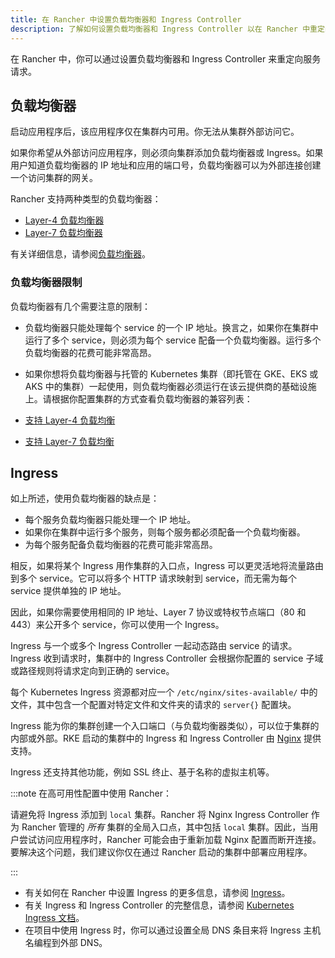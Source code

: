 ```yaml
---
title: 在 Rancher 中设置负载均衡器和 Ingress Controller
description: 了解如何设置负载均衡器和 Ingress Controller 以在 Rancher 中重定向服务请求，并了解负载均衡器的限制
---
```


在 Rancher 中，你可以通过设置负载均衡器和 Ingress Controller 来重定向服务请求。

## 负载均衡器

启动应用程序后，该应用程序仅在集群内可用。你无法从集群外部访问它。

如果你希望从外部访问应用程序，则必须向集群添加负载均衡器或 Ingress。如果用户知道负载均衡器的 IP 地址和应用的端口号，负载均衡器可以为外部连接创建一个访问集群的网关。

Rancher 支持两种类型的负载均衡器：

- [Layer-4 负载均衡器](../how-to-guides/new-user-guides/kubernetes-resources-setup/load-balancer-and-ingress-controller/layer-4-and-layer-7-load-balancing.md#四层负载均衡器)
- [Layer-7 负载均衡器](../how-to-guides/new-user-guides/kubernetes-resources-setup/load-balancer-and-ingress-controller/layer-4-and-layer-7-load-balancing.md#七层负载均衡器)

有关详细信息，请参阅[负载均衡器](../how-to-guides/new-user-guides/kubernetes-resources-setup/load-balancer-and-ingress-controller/layer-4-and-layer-7-load-balancing.md)。

### 负载均衡器限制

负载均衡器有几个需要注意的限制：

- 负载均衡器只能处理每个 service 的一个 IP 地址。换言之，如果你在集群中运行了多个 service，则必须为每个 service 配备一个负载均衡器。运行多个负载均衡器的花费可能非常高昂。

- 如果你想将负载均衡器与托管的 Kubernetes 集群（即托管在 GKE、EKS 或 AKS 中的集群）一起使用，则负载均衡器必须运行在该云提供商的基础设施上。请根据你配置集群的方式查看负载均衡器的兼容列表：

- [支持 Layer-4 负载均衡](../how-to-guides/new-user-guides/kubernetes-resources-setup/load-balancer-and-ingress-controller/layer-4-and-layer-7-load-balancing.md#四层负载均衡支持)

- [支持 Layer-7 负载均衡](../how-to-guides/new-user-guides/kubernetes-resources-setup/load-balancer-and-ingress-controller/layer-4-and-layer-7-load-balancing.md#七层负载均衡支持)

## Ingress

如上所述，使用负载均衡器的缺点是：

- 每个服务负载均衡器只能处理一个 IP 地址。
- 如果你在集群中运行多个服务，则每个服务都必须配备一个负载均衡器。
- 为每个服务配备负载均衡器的花费可能非常高昂。

相反，如果将某个 Ingress 用作集群的入口点，Ingress 可以更灵活地将流量路由到多个 service。它可以将多个 HTTP 请求映射到 service，而无需为每个 service 提供单独的 IP 地址。

因此，如果你需要使用相同的 IP 地址、Layer 7 协议或特权节点端口（80 和 443）来公开多个 service，你可以使用一个 Ingress。

Ingress 与一个或多个 Ingress Controller 一起动态路由 service 的请求。Ingress 收到请求时，集群中的 Ingress Controller 会根据你配置的 service 子域或路径规则将请求定向到正确的 service。

每个 Kubernetes Ingress 资源都对应一个 `/etc/nginx/sites-available/` 中的文件，其中包含一个配置对特定文件和文件夹的请求的 `server{}` 配置块。

Ingress 能为你的集群创建一个入口端口（与负载均衡器类似），可以位于集群的内部或外部。RKE 启动的集群中的 Ingress 和 Ingress Controller 由 [Nginx](https://www.nginx.com/) 提供支持。

Ingress 还支持其他功能，例如 SSL 终止、基于名称的虚拟主机等。

:::note 在高可用性配置中使用 Rancher：

请避免将 Ingress 添加到 `local` 集群。Rancher 将 Nginx Ingress Controller 作为 Rancher 管理的 _所有_ 集群的全局入口点，其中包括 `local` 集群。因此，当用户尝试访问应用程序时，Rancher 可能会由于重新加载 Nginx 配置而断开连接。要解决这个问题，我们建议你仅在通过 Rancher 启动的集群中部署应用程序。

:::

- 有关如何在 Rancher 中设置 Ingress 的更多信息，请参阅 [Ingress](../how-to-guides/new-user-guides/kubernetes-resources-setup/load-balancer-and-ingress-controller/add-ingresses.md)。
- 有关 Ingress 和 Ingress Controller 的完整信息，请参阅 [Kubernetes Ingress 文档](https://kubernetes.io/docs/concepts/services-networking/ingress/)。
- 在项目中使用 Ingress 时，你可以通过设置全局 DNS 条目来将 Ingress 主机名编程到外部 DNS。
